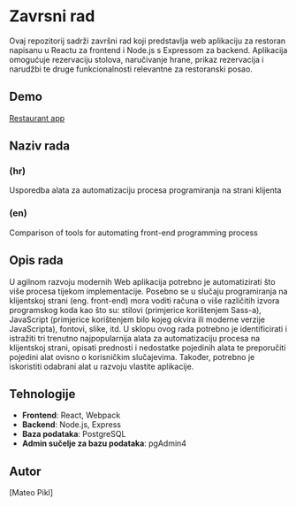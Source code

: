 # Zavrsni rad

Ovaj repozitorij sadrži završni rad koji predstavlja web aplikaciju za restoran napisanu u Reactu za frontend i Node.js s Expressom za backend. Aplikacija omogućuje rezervaciju stolova, naručivanje hrane, prikaz rezervacija i narudžbi te druge funkcionalnosti relevantne za restoranski posao.

## Demo
[Restaurant app](https://zavrsni-server.vercel.app/)

## Naziv rada
### (hr)
Usporedba alata za automatizaciju procesa programiranja na strani klijenta

### (en)
Comparison of tools for automating front-end programming process

## Opis rada
U agilnom razvoju modernih Web aplikacija potrebno je automatizirati što više procesa tijekom implementacije. Posebno se u slučaju programiranja na klijentskoj strani (eng. front-end) mora voditi računa o više različitih izvora programskog koda kao što su: stilovi (primjerice korištenjem Sass-a), JavaScript (primjerice korištenjem bilo kojeg okvira ili moderne verzije JavaScripta), fontovi, slike, itd. U sklopu ovog rada potrebno je identificirati i istražiti tri trenutno najpopularnija alata za automatizaciju procesa na klijentskoj strani, opisati prednosti i nedostatke pojedinih alata te preporučiti pojedini alat ovisno o korisničkim slučajevima. Također, potrebno je iskoristiti odabrani alat u razvoju vlastite aplikacije.

## Tehnologije

- **Frontend**: React, Webpack
- **Backend**: Node.js, Express
- **Baza podataka**: PostgreSQL
- **Admin sučelje za bazu podataka**: pgAdmin4

## Autor
[Mateo Pikl]
